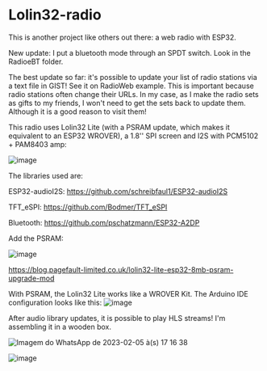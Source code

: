 # Lolin32-radio
This is another project like others out there: a web radio with ESP32.

New update: I put a bluetooth mode through an SPDT switch. Look in the RadioeBT folder.

The best update so far: it's possible to update your list of radio stations via a text file in GIST! See it on RadioWeb example. This is important because radio stations often change their URLs. In my case, as I make the radio sets as gifts to my friends, I won't need to get the sets back to update them. Although it is a good reason to visit them!


This radio uses Lolin32 Lite (with a PSRAM update, which makes it equivalent to an ESP32 WROVER), a 1.8'' SPI screen and I2S with PCM5102 + PAM8403 amp:

![image](https://github.com/renatoianhez/Lolin32-radio/assets/34423009/a30e7724-32ee-49d0-93e9-ccdccdb0904d)



The libraries used are:

ESP32-audioI2S: https://github.com/schreibfaul1/ESP32-audioI2S

TFT_eSPI: https://github.com/Bodmer/TFT_eSPI

Bluetooth: https://github.com/pschatzmann/ESP32-A2DP

Add the PSRAM:

![image](https://user-images.githubusercontent.com/34423009/181618815-bb8abaf5-4f57-484a-8c8b-20fcffd7e0ec.png)

https://blog.pagefault-limited.co.uk/lolin32-lite-esp32-8mb-psram-upgrade-mod

With PSRAM, the Lolin32 Lite works like a WROVER Kit. The Arduino IDE configuration looks like this:
![image](https://github.com/renatoianhez/Lolin32-radio/assets/34423009/4e41741a-bfe2-4414-92fb-be47e240eec3)


After audio library updates, it is possible to play HLS streams!
I'm assembling it in a wooden box.

![Imagem do WhatsApp de 2023-02-05 à(s) 17 16 38](https://user-images.githubusercontent.com/34423009/216842651-7298a861-359e-4c44-aa80-7afa5a5a34c8.jpg)

![image](https://github.com/renatoianhez/Lolin32-radio/assets/34423009/b9fccbc7-f1a6-48f1-ba40-f3c2eb047170)


